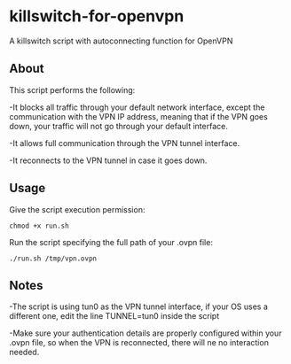 # killswitch-for-openvpn
A killswitch script with autoconnecting function for OpenVPN

## About

This script performs the following:

-It blocks all traffic through your default network interface, except the communication with the VPN IP address, meaning that if the VPN goes down, your traffic will not go through your default interface. 

-It allows full communication through the VPN tunnel interface.

-It reconnects to the VPN tunnel in case it goes down.

## Usage

Give the script execution permission:

```shell
chmod +x run.sh
```

Run the script specifying the full path of your .ovpn file:

```shell
./run.sh /tmp/vpn.ovpn
```

## Notes

-The script is using tun0 as the VPN tunnel interface, if your OS uses a different one, edit the line TUNNEL=tun0 inside the script

-Make sure your authentication details are properly configured within your .ovpn file, so when the VPN is reconnected, there will ne no interaction needed.
